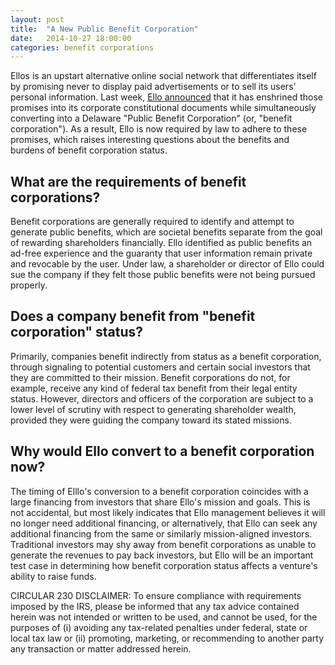 ```yaml
---
layout: post
title:  "A New Public Benefit Corporation"
date:   2014-10-27 18:00:00
categories: benefit corporations
---
```


Ellos is an upstart alternative online social network that differentiates itself by promising never to display paid advertisements or to sell its users' personal 
information. Last week, [Ello announced][Announcement link] that it has enshrined those promises into its corporate constitutional documents while simultaneously 
converting into a Delaware "Public Benefit Corporation" (or, "benefit corporation"). As a result, Ello is now required by law to adhere to these promises, which raises 
interesting questions about the benefits and burdens of benefit corporation status.    

## What are the requirements of benefit corporations?  

Benefit corporations are generally required to identify and attempt to generate public benefits, which are societal benefits separate from the goal of rewarding 
shareholders financially. Ello identified as public benefits an ad-free experience and the guaranty that user information remain private and revocable by the user. Under law, 
a shareholder or director of Ello could sue the company if they felt those public benefits were not being pursued properly.  

## Does a company benefit from "benefit corporation" status?  

Primarily, companies benefit indirectly from status as a benefit corporation, through signaling to potential customers and certain social investors that they are 
committed to their mission.  Benefit corporations do not, for example, receive any kind of federal tax benefit from their legal entity status. However, directors and officers 
of the corporation are subject to a lower level of scrutiny with respect to generating shareholder wealth, provided they were guiding the company toward its stated missions.  

## Why would Ello convert to a benefit corporation now?

The timing of Elllo's conversion to a benefit corporation coincides with a large financing from investors that share Ello's mission and goals. This is not accidental, but 
most likely indicates that Ello management believes it will no longer need additional financing, or alternatively, that Ello can seek any additional financing from the same 
or similarly mission-aligned investors. Traditional investors may shy away from benefit corporations as unable to generate the revenues to pay back investors, but Ello will 
be an important test case in determining how benefit corporation status affects a venture's ability to raise funds.

CIRCULAR 230 DISCLAIMER: To ensure compliance with requirements imposed by the IRS, please be informed that any tax advice contained herein was not intended or written to be 
used, and cannot be used, for the purposes of (i) avoiding any tax-related penalties under federal, state or local tax law or (ii) promoting, marketing, or recommending to 
another party any transaction or matter addressed herein.  

[Announcement link]: https://ello.co/wtf/post/FsXDQrTHGLKhHbaSaVrHXg